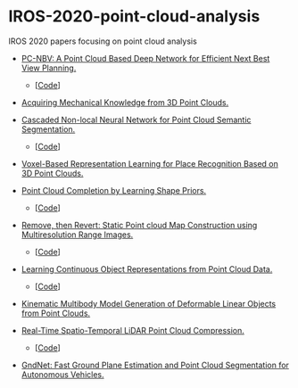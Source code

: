 # IROS-2020-point-cloud-analysis
IROS 2020 papers focusing on point cloud analysis


- [PC-NBV: A Point Cloud Based Deep Network for Efficient Next Best View Planning.](https://ras.papercept.net/proceedings/IROS20/0505.pdf)   
  - [[Code](https://github.com/Smile2020/PC-NBV)]

- [Acquiring Mechanical Knowledge from 3D Point Clouds.](https://ras.papercept.net/proceedings/IROS20/0383.pdf)   

- [Cascaded Non-local Neural Network for Point Cloud Semantic Segmentation.](https://ras.papercept.net/proceedings/IROS20/0808.pdf)   
  - [[Code](https://github.com/MMCheng/PointNL)]

- [Voxel-Based Representation Learning for Place Recognition Based on 3D Point Clouds.](https://ras.papercept.net/proceedings/IROS20/0686.pdf)  

- [Point Cloud Completion by Learning Shape Priors.](https://ras.papercept.net/proceedings/IROS20/0979.pdf)   
  - [[Code](https://github.com/xiaogangw/point-cloud-completion-shape-prior)]

- [Remove, then Revert: Static Point cloud Map Construction using Multiresolution Range Images.](https://ras.papercept.net/proceedings/IROS20/0855.pdf)  
  - [[Code](https://github.com/irapkaist/removert)]

- [Learning Continuous Object Representations from Point Cloud Data.](https://ras.papercept.net/proceedings/IROS20/1045.pdf)   
  - [[Code](https://github.com/hennels/Corn50)]

- [Kinematic Multibody Model Generation of Deformable Linear Objects from Point Clouds.](https://ras.papercept.net/proceedings/IROS20/1071.pdf)  

- [Real-Time Spatio-Temporal LiDAR Point Cloud Compression.](https://ras.papercept.net/proceedings/IROS20/1091.pdf)   
  - [[Code](https://github.com/horizon-research/Real-Time-Spatio-Temporal-LiDAR-Point-Cloud-Compression)]

- [GndNet: Fast Ground Plane Estimation and Point Cloud Segmentation for Autonomous Vehicles.](https://ras.papercept.net/proceedings/IROS20/1086.pdf)  

